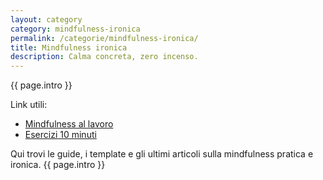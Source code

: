 ```yaml
---
layout: category
category: mindfulness-ironica
permalink: /categorie/mindfulness-ironica/
title: Mindfulness ironica
description: Calma concreta, zero incenso.
---
```


<!-- Minimal hub boilerplate: front matter defines canonical permalink and SEO; expand content as needed. -->

{{ page.intro }}

Link utili:

- [Mindfulness al lavoro](/categorie/mindfulness-ironica/mindfulness-al-lavoro/)
- [Esercizi 10 minuti](/categorie/mindfulness-ironica/esercizi-10-minuti/)

Qui trovi le guide, i template e gli ultimi articoli sulla mindfulness pratica e ironica.
{{ page.intro }}
